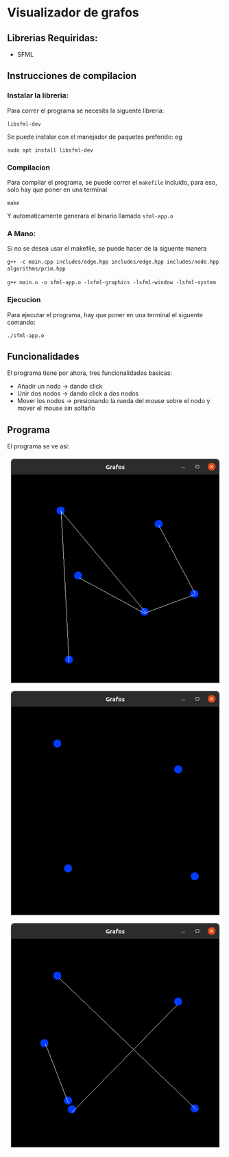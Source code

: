 # Visualizador de grafos

## Librerias Requiridas:
* SFML

## Instrucciones de compilacion

### Instalar la libreria:
Para correr el programa se necesita la siguente libreria:
```
libsfml-dev
```
Se puede instalar con el manejador de paquetes preferido: eg 
```
sudo apt install libsfml-dev
```

### Compilacion

Para compilar el programa, se puede correr el `makefile` incluido, para eso, solo hay que poner en una terminal

```
make
```
Y automaticamente generara el binario llamado `sfml-app.o`

### A Mano:
Si no se desea usar el makefile, se puede hacer de la siguente manera
```
g++ -c main.cpp includes/edge.hpp includes/edge.hpp includes/node.hpp algorithms/prim.hpp

g++ main.o -o sfml-app.o -lsfml-graphics -lsfml-window -lsfml-system
```

### Ejecucion
Para ejecutar el programa, hay que poner en una terminal el siguente comando:
```
./sfml-app.o
```

## Funcionalidades
El programa tiene por ahora, tres funcionalidades basicas:
* Añadir un nodo  -> dando click
* Unir dos nodos -> dando click a dos nodos
* Mover los nodos -> presionando la rueda del mouse sobre el nodo y mover el mouse sin soltarlo

## Programa

El programa se ve asi:

![Funcionamiento](Images/Funcionamiento.png)
![Funcionamiento2](Images/Funcionamiento2.png)
![Funcionamiento3](Images/Funcionamiento3.png)
